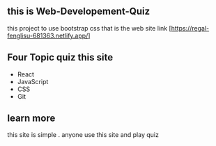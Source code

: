 ## this is Web-Developement-Quiz

this project to use bootstrap css
that is the web site link [https://regal-fenglisu-681363.netlify.app/]

## Four Topic quiz this site

- React
- JavaScript
- CSS
- Git

## learn more

this site is simple . anyone use this site and
play quiz
